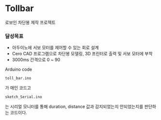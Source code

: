 # Tollbar
로보인 차단봉 제작 프로젝트


### 달성목표
+ 아두이노에 서보 모터를 제어할 수 있는 회로 설계
+ Cero CAD 프로그램으로 차단봉 모델링, 3D 프린터로 출력 및 서보 모터에 부착
+ 3000ms 간격으로 0 ~ 90



Arduino code
```
toll_bar.ino
```
가 매인 코드고

```
sketch_Serial.ino
```
는 시리얼 모니터를 통해 duration, distance 값과 감지되었는지 안되었는지를 판단하는 코드이다.
